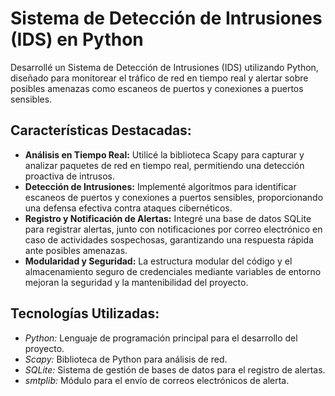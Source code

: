 # Sistema de Detección de Intrusiones (IDS) en Python

Desarrollé un Sistema de Detección de Intrusiones (IDS) utilizando Python, diseñado para monitorear el tráfico de red en tiempo real y alertar sobre posibles amenazas como escaneos de puertos y conexiones a puertos sensibles.

## Características Destacadas:
- **Análisis en Tiempo Real:** Utilicé la biblioteca Scapy para capturar y analizar paquetes de red en tiempo real, permitiendo una detección proactiva de intrusos.
- **Detección de Intrusiones:** Implementé algoritmos para identificar escaneos de puertos y conexiones a puertos sensibles, proporcionando una defensa efectiva contra ataques cibernéticos.
- **Registro y Notificación de Alertas:** Integré una base de datos SQLite para registrar alertas, junto con notificaciones por correo electrónico en caso de actividades sospechosas, garantizando una respuesta rápida ante posibles amenazas.
- **Modularidad y Seguridad:** La estructura modular del código y el almacenamiento seguro de credenciales mediante variables de entorno mejoran la seguridad y la mantenibilidad del proyecto.

## Tecnologías Utilizadas:
- *Python:* Lenguaje de programación principal para el desarrollo del proyecto.
- *Scapy:* Biblioteca de Python para análisis de red.
- *SQLite:* Sistema de gestión de bases de datos para el registro de alertas.
- *smtplib:* Módulo para el envío de correos electrónicos de alerta.
